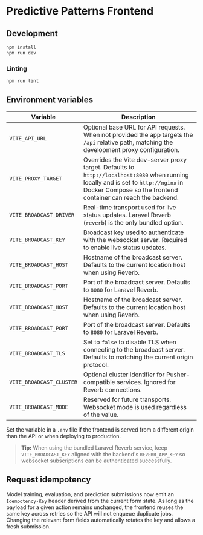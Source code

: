 # Predictive Patterns Frontend

## Development

```bash
npm install
npm run dev
```

### Linting

```bash
npm run lint
```

## Environment variables

| Variable | Description |
| --- | --- |
| `VITE_API_URL` | Optional base URL for API requests. When not provided the app targets the `/api` relative path, matching the development proxy configuration. |
| `VITE_PROXY_TARGET` | Overrides the Vite dev-server proxy target. Defaults to `http://localhost:8080` when running locally and is set to `http://nginx` in Docker Compose so the frontend container can reach the backend. |
| `VITE_BROADCAST_DRIVER` | Real-time transport used for live status updates. Laravel Reverb (`reverb`) is the only bundled option. |
| `VITE_BROADCAST_KEY` | Broadcast key used to authenticate with the websocket server. Required to enable live status updates. |
| `VITE_BROADCAST_HOST` | Hostname of the broadcast server. Defaults to the current location host when using Reverb. |
| `VITE_BROADCAST_PORT` | Port of the broadcast server. Defaults to `8080` for Laravel Reverb. |
| `VITE_BROADCAST_HOST` | Hostname of the broadcast server. Defaults to the current location host when using Reverb. |
| `VITE_BROADCAST_PORT` | Port of the broadcast server. Defaults to `8080` for Laravel Reverb. |
| `VITE_BROADCAST_TLS` | Set to `false` to disable TLS when connecting to the broadcast server. Defaults to matching the current origin protocol. |
| `VITE_BROADCAST_CLUSTER` | Optional cluster identifier for Pusher-compatible services. Ignored for Reverb connections. |
| `VITE_BROADCAST_MODE` | Reserved for future transports. Websocket mode is used regardless of the value. |

Set the variable in a `.env` file if the frontend is served from a different origin than the API or when deploying to production.

> **Tip:** When using the bundled Laravel Reverb service, keep `VITE_BROADCAST_KEY` aligned with the backend's `REVERB_APP_KEY` so websocket subscriptions can be authenticated successfully.

## Request idempotency

Model training, evaluation, and prediction submissions now emit an `Idempotency-Key` header derived from the current form state. As long as the payload for a given action remains unchanged, the frontend reuses the same key across retries so the API will not enqueue duplicate jobs. Changing the relevant form fields automatically rotates the key and allows a fresh submission.
